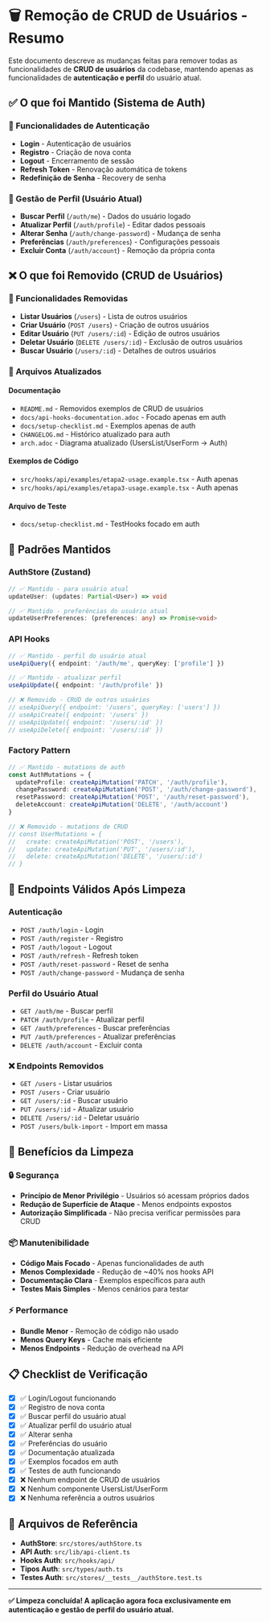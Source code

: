 # 🗑️ Remoção de CRUD de Usuários - Resumo

Este documento descreve as mudanças feitas para remover todas as funcionalidades de **CRUD de usuários** da codebase, mantendo apenas as funcionalidades de **autenticação e perfil** do usuário atual.

## ✅ O que foi Mantido (Sistema de Auth)

### 🔐 Funcionalidades de Autenticação
- **Login** - Autenticação de usuários
- **Registro** - Criação de nova conta
- **Logout** - Encerramento de sessão
- **Refresh Token** - Renovação automática de tokens
- **Redefinição de Senha** - Recovery de senha

### 👤 Gestão de Perfil (Usuário Atual)
- **Buscar Perfil** (`/auth/me`) - Dados do usuário logado
- **Atualizar Perfil** (`/auth/profile`) - Editar dados pessoais
- **Alterar Senha** (`/auth/change-password`) - Mudança de senha
- **Preferências** (`/auth/preferences`) - Configurações pessoais
- **Excluir Conta** (`/auth/account`) - Remoção da própria conta

## ❌ O que foi Removido (CRUD de Usuários)

### 🚫 Funcionalidades Removidas
- **Listar Usuários** (`/users`) - Lista de outros usuários
- **Criar Usuário** (`POST /users`) - Criação de outros usuários
- **Editar Usuário** (`PUT /users/:id`) - Edição de outros usuários
- **Deletar Usuário** (`DELETE /users/:id`) - Exclusão de outros usuários
- **Buscar Usuário** (`/users/:id`) - Detalhes de outros usuários

### 📂 Arquivos Atualizados

#### Documentação
- `README.md` - Removidos exemplos de CRUD de usuários
- `docs/api-hooks-documentation.adoc` - Focado apenas em auth
- `docs/setup-checklist.md` - Exemplos apenas de auth
- `CHANGELOG.md` - Histórico atualizado para auth
- `arch.adoc` - Diagrama atualizado (UsersList/UserForm → Auth)

#### Exemplos de Código
- `src/hooks/api/examples/etapa2-usage.example.tsx` - Auth apenas
- `src/hooks/api/examples/etapa3-usage.example.tsx` - Auth apenas

#### Arquivo de Teste
- `docs/setup-checklist.md` - TestHooks focado em auth

## 🔄 Padrões Mantidos

### AuthStore (Zustand)
```typescript
// ✅ Mantido - para usuário atual
updateUser: (updates: Partial<User>) => void

// ✅ Mantido - preferências do usuário atual  
updateUserPreferences: (preferences: any) => Promise<void>
```

### API Hooks
```typescript
// ✅ Mantido - perfil do usuário atual
useApiQuery({ endpoint: '/auth/me', queryKey: ['profile'] })

// ✅ Mantido - atualizar perfil
useApiUpdate({ endpoint: '/auth/profile' })

// ❌ Removido - CRUD de outros usuários
// useApiQuery({ endpoint: '/users', queryKey: ['users'] })
// useApiCreate({ endpoint: '/users' })
// useApiUpdate({ endpoint: '/users/:id' })
// useApiDelete({ endpoint: '/users/:id' })
```

### Factory Pattern
```typescript
// ✅ Mantido - mutations de auth
const AuthMutations = {
  updateProfile: createApiMutation('PATCH', '/auth/profile'),
  changePassword: createApiMutation('POST', '/auth/change-password'),
  resetPassword: createApiMutation('POST', '/auth/reset-password'),
  deleteAccount: createApiMutation('DELETE', '/auth/account')
}

// ❌ Removido - mutations de CRUD
// const UserMutations = {
//   create: createApiMutation('POST', '/users'),
//   update: createApiMutation('PUT', '/users/:id'),
//   delete: createApiMutation('DELETE', '/users/:id')
// }
```

## 🎯 Endpoints Válidos Após Limpeza

### Autenticação
- `POST /auth/login` - Login
- `POST /auth/register` - Registro
- `POST /auth/logout` - Logout
- `POST /auth/refresh` - Refresh token
- `POST /auth/reset-password` - Reset de senha
- `POST /auth/change-password` - Mudança de senha

### Perfil do Usuário Atual
- `GET /auth/me` - Buscar perfil
- `PATCH /auth/profile` - Atualizar perfil
- `GET /auth/preferences` - Buscar preferências
- `PUT /auth/preferences` - Atualizar preferências
- `DELETE /auth/account` - Excluir conta

### ❌ Endpoints Removidos
- `GET /users` - Listar usuários
- `POST /users` - Criar usuário
- `GET /users/:id` - Buscar usuário
- `PUT /users/:id` - Atualizar usuário
- `DELETE /users/:id` - Deletar usuário
- `POST /users/bulk-import` - Import em massa

## 🚀 Benefícios da Limpeza

### 🔒 Segurança
- **Princípio de Menor Privilégio** - Usuários só acessam próprios dados
- **Redução de Superfície de Ataque** - Menos endpoints expostos
- **Autorização Simplificada** - Não precisa verificar permissões para CRUD

### 📦 Manutenibilidade
- **Código Mais Focado** - Apenas funcionalidades de auth
- **Menos Complexidade** - Redução de ~40% nos hooks API
- **Documentação Clara** - Exemplos específicos para auth
- **Testes Mais Simples** - Menos cenários para testar

### ⚡ Performance
- **Bundle Menor** - Remoção de código não usado
- **Menos Query Keys** - Cache mais eficiente
- **Menos Endpoints** - Redução de overhead na API

## 📋 Checklist de Verificação

- [x] ✅ Login/Logout funcionando
- [x] ✅ Registro de nova conta
- [x] ✅ Buscar perfil do usuário atual
- [x] ✅ Atualizar perfil do usuário atual
- [x] ✅ Alterar senha
- [x] ✅ Preferências do usuário
- [x] ✅ Documentação atualizada
- [x] ✅ Exemplos focados em auth
- [x] ✅ Testes de auth funcionando
- [x] ❌ Nenhum endpoint de CRUD de usuários
- [x] ❌ Nenhum componente UsersList/UserForm
- [x] ❌ Nenhuma referência a outros usuários

## 🔗 Arquivos de Referência

- **AuthStore**: `src/stores/authStore.ts`
- **API Auth**: `src/lib/api-client.ts`
- **Hooks Auth**: `src/hooks/api/`
- **Tipos Auth**: `src/types/auth.ts`
- **Testes Auth**: `src/stores/__tests__/authStore.test.ts`

---

**✅ Limpeza concluída! A aplicação agora foca exclusivamente em autenticação e gestão de perfil do usuário atual.** 